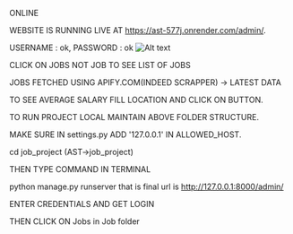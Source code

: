 ONLINE

WEBSITE IS RUNNING LIVE AT https://ast-577j.onrender.com/admin/.

USERNAME : ok, PASSWORD : ok
![Alt text]([relative/path/to/image.png](https://github.com/AI-BLUE-BOOK/ASST/blob/main/image1.png?raw=true))


CLICK ON JOBS NOT JOB TO SEE LIST OF JOBS

JOBS FETCHED USING APIFY.COM(INDEED SCRAPPER) -> LATEST DATA

TO SEE AVERAGE SALARY FILL LOCATION AND CLICK ON BUTTON.

TO RUN PROJECT LOCAL MAINTAIN ABOVE FOLDER STRUCTURE.

MAKE SURE IN settings.py ADD '127.0.0.1' IN ALLOWED_HOST.

cd job_project (AST->job_project)

THEN TYPE COMMAND IN TERMINAL

python manage.py runserver
that is final url is http://127.0.0.1:8000/admin/

ENTER CREDENTIALS AND GET LOGIN

THEN CLICK ON Jobs in Job folder
